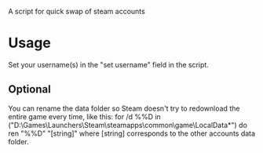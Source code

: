A script for quick swap of steam accounts

# Usage
Set your username(s) in the "set username" field in the script.
## Optional
You can rename the data folder so Steam doesn't try to redownload the entire game every time, like this:
for /d %%D in ("D:\Games\Launchers\Steam\steamapps\common\game\LocalData\*") do ren "%%D" "[string]" where [string] corresponds to the other accounts data folder.
